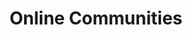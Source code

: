 ---
layout: page
title: "Online Communities"
breadcrumb: true
meta_title: "Global Resources - DH Community - Online Communities"
permalink: "global-resources/dh-community/online-communities/"
---